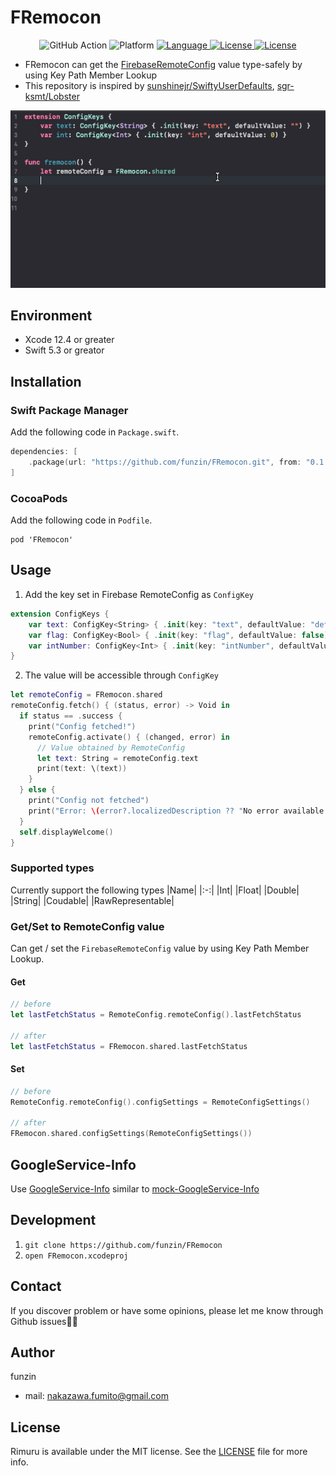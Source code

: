 # FRemocon
<p align="center">
  <img src="https://github.com/funzin/FRemocon/workflows/Swift/badge.svg" alt="GitHub Action"/>
  <img src="https://img.shields.io/badge/platforms-ios%20%7C%20mac%20%7C%20tvos-blue.svg?style=flat" alt="Platform" />
  <a href="https://developer.apple.com/swift">
    <img src="http://img.shields.io/badge/Swift-5.3-brightgreen.svg?style=flat" alt="Language">
  </a>
  <a href="./LICENSE">
    <img src="https://img.shields.io/github/license/funzin/FRemocon" alt="License" />
  </a>
  <a href="https://twitter.com/_funzin">
    <img src="https://img.shields.io/badge/twitter-@_funzin-blue.svg" alt="License" />
  </a>
</p>

- FRemocon can get the [FirebaseRemoteConfig](https://firebase.google.com/docs/remote-config) value type-safely by using Key Path Member Lookup
- This repository is inspired by [sunshinejr/SwiftyUserDefaults](https://github.com/sunshinejr/SwiftyUserDefaults), [sgr-ksmt/Lobster](https://github.com/sgr-ksmt/Lobster)

![DEMO](Resources/GIF/demo.gif)

## Environment
- Xcode 12.4 or greater
- Swift 5.3 or greator

## Installation
### Swift Package Manager
Add the following code in `Package.swift`.
```Package.swift
dependencies: [
    .package(url: "https://github.com/funzin/FRemocon.git", from: "0.1.0"),
]
```
### CocoaPods
Add the following code in `Podfile`.
```Podfile
pod 'FRemocon'
```

## Usage
1. Add the key set in Firebase RemoteConfig as `ConfigKey`
```swift
extension ConfigKeys {
    var text: ConfigKey<String> { .init(key: "text", defaultValue: "defaultValue") }
    var flag: ConfigKey<Bool> { .init(key: "flag", defaultValue: false) }
    var intNumber: ConfigKey<Int> { .init(key: "intNumber", defaultValue: 1) }
}
```

2. The value will be accessible through `ConfigKey`
```swift
let remoteConfig = FRemocon.shared
remoteConfig.fetch() { (status, error) -> Void in
  if status == .success {
    print("Config fetched!")
    remoteConfig.activate() { (changed, error) in
      // Value obtained by RemoteConfig
      let text: String = remoteConfig.text
      print(text: \(text))
    }
  } else {
    print("Config not fetched")
    print("Error: \(error?.localizedDescription ?? "No error available.")")
  }
  self.displayWelcome()
}
```

### Supported types
Currently support the following types
|Name|
|:-:|
|Int|
|Float|
|Double|
|String|
|Coudable|
|RawRepresentable|

### Get/Set to RemoteConfig value
Can get / set the `FirebaseRemoteConfig` value by using Key Path Member Lookup.
#### Get
```swift
// before
let lastFetchStatus = RemoteConfig.remoteConfig().lastFetchStatus

// after
let lastFetchStatus = FRemocon.shared.lastFetchStatus
```

#### Set
```swift
// before
RemoteConfig.remoteConfig().configSettings = RemoteConfigSettings()

// after
FRemocon.shared.configSettings(RemoteConfigSettings())
```

## GoogleService-Info
Use [GoogleService-Info](./Resources/GoogleService-Info.plist) similar to [mock-GoogleService-Info](https://github.com/firebase/quickstart-ios/blob/master/mock-GoogleService-Info.plist)

## Development
1. `git clone https://github.com/funzin/FRemocon`
2. `open FRemocon.xcodeproj`

## Contact
If you discover problem or have some opinions, please let me know through Github issues💁‍♂️

## Author
funzin
- mail: nakazawa.fumito@gmail.com

## License
Rimuru is available under the MIT license. See the [LICENSE](./LICENSE) file for more info.
